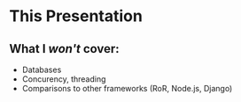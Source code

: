 <style type="text/css">
h1 {
	margin-bottom: 27px;
}
</style>
This Presentation
=================


What I *won't* cover:
---------------------

- Databases
- Concurency, threading
- Comparisons to other frameworks (RoR, Node.js, Django)